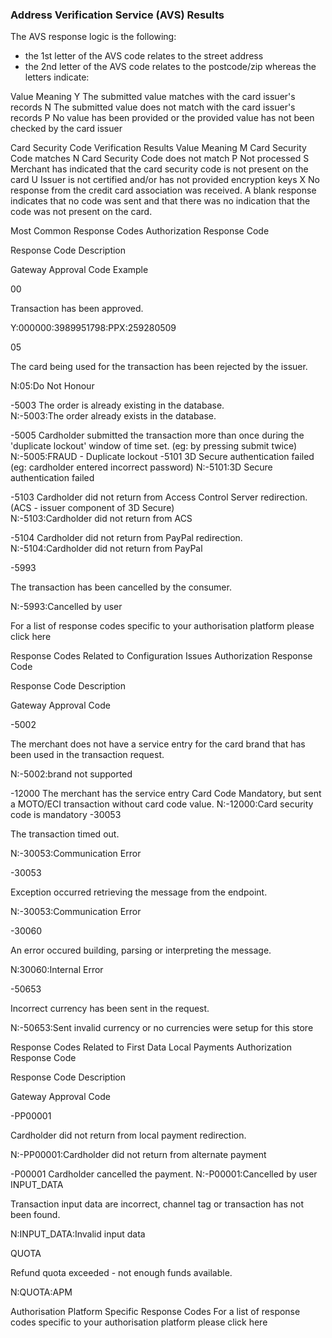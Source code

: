 ### Address Verification Service (AVS) Results

The AVS response logic is the following:

- the 1st letter of the AVS code relates to the street address
- the 2nd letter of the AVS code relates to the postcode/zip
whereas the letters indicate:

Value	  	Meaning
Y	 	The submitted value matches with the card issuer's records
N	 	The submitted value does not match with the card issuer's records
P	 	No value has been provided or the provided value has not been checked by the card issuer
 
Card Security Code Verification Results
Value	  	Meaning
M	 	Card Security Code matches
N	 	Card Security Code does not match
P	 	Not processed
S	 	Merchant has indicated that the card security code is not present on the card
U	 	Issuer is not certified and/or has not provided encryption keys
X	 	No response from the credit card association was received.
 	 	A blank response indicates that no code was sent and that there was no indication that the code was not present on the card.
 
Most Common Response Codes
Authorization Response Code

 

Response Code Description

 

Gateway Approval Code Example

00

Transaction has been approved.

Y:000000:3989951798:PPX:259280509

05

The card being used for the transaction has been rejected by the issuer.

N:05:Do Not Honour

-5003	The order is already existing in the database.	
N:-5003:The order already exists in the database.

-5005	Cardholder submitted the transaction more than once during the 'duplicate lockout' window of time set. (eg: by pressing submit twice)	N:-5005:FRAUD - Duplicate lockout
-5101	3D Secure authentication failed (eg: cardholder entered incorrect password)	
N:-5101:3D Secure authentication failed

-5103	Cardholder did not return from Access Control Server redirection.  (ACS - issuer component of 3D Secure)	
N:-5103:Cardholder did not return from ACS

-5104	Cardholder did not return from PayPal redirection.	
N:-5104:Cardholder did not return from PayPal

-5993

The transaction has been cancelled by the consumer.

N:-5993:Cancelled by user

For a list of response codes specific to your authorisation platform please click here

 

Response Codes Related to Configuration Issues
Authorization Response Code

Response Code Description

Gateway Approval Code

-5002

The merchant does not have a service entry for the card brand that has been used in the transaction request.

N:-5002:brand not supported

-12000	The merchant has the service entry Card Code Mandatory, but sent a MOTO/ECI transaction without card code value.	N:-12000:Card security code is mandatory
-30053

The transaction timed out.

 

N:-30053:Communication Error

 

-30053

Exception occurred retrieving the message from the endpoint.

N:-30053:Communication Error

-30060

An error occured building, parsing or interpreting the message.

N:30060:Internal Error

-50653

Incorrect currency has been sent in the request.

N:-50653:Sent invalid currency or no currencies were setup for this store

 

Response Codes Related to First Data Local Payments
Authorization Response Code

Response Code Description

Gateway Approval Code

-PP00001

Cardholder did not return from local payment redirection.

N:-PP00001:Cardholder did not return from alternate payment

-P00001	Cardholder cancelled the payment.	N:-P00001:Cancelled by user
INPUT_DATA

Transaction input data are incorrect, channel tag or transaction has not been found.

N:INPUT_DATA:Invalid input data

QUOTA

Refund quota exceeded - not enough funds available.

N:QUOTA:APM

 
Authorisation Platform Specific Response Codes
For a list of response codes specific to your authorisation platform please click here